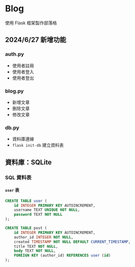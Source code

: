 # Blog
使用 Flask 框架製作部落格

## 2024/6/27 新增功能

### auth.py
- 使用者註冊
- 使用者登入
- 使用者登出

### blog.py
- 新增文章
- 刪除文章
- 修改文章

### db.py
- 資料庫連線
- `flask init-db` 建立資料表

## 資料庫：SQLite

### SQL 資料表

#### `user` 表
```sql
CREATE TABLE user (
    id INTEGER PRIMARY KEY AUTOINCREMENT,
    username TEXT UNIQUE NOT NULL,
    password TEXT NOT NULL
);

CREATE TABLE post (
    id INTEGER PRIMARY KEY AUTOINCREMENT,
    author_id INTEGER NOT NULL,
    created TIMESTAMP NOT NULL DEFAULT CURRENT_TIMESTAMP,
    title TEXT NOT NULL,
    body TEXT NOT NULL,
    FOREIGN KEY (author_id) REFERENCES user (id)
);
